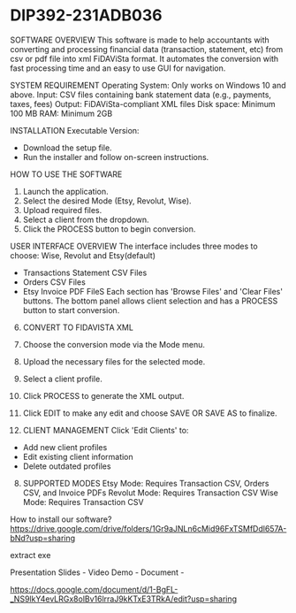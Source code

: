 # DIP392-231ADB036

SOFTWARE OVERVIEW
This software is made to help accountants with converting and processing financial data (transaction, statement, etc)  from csv or pdf file into xml FiDAViSta format. It automates the conversion with fast processing time and an easy to use GUI for navigation.

SYSTEM REQUIREMENT
Operating System: Only works on Windows 10 and above.
Input: CSV files containing bank statement data (e.g., payments, taxes, fees)
Output: FiDAViSta-compliant XML files
Disk space: Minimum 100 MB
RAM: Minimum 2GB

INSTALLATION
	Executable Version:
- Download the setup file.
- Run the installer and follow on-screen instructions.
  
HOW TO USE THE SOFTWARE
1. Launch the application.
2. Select the desired Mode (Etsy, Revolut, Wise).
3. Upload required files.
4. Select a client from the dropdown.
5. Click the PROCESS button to begin conversion.
   
USER INTERFACE OVERVIEW
The interface includes three modes to choose: Wise, Revolut and Etsy(default)
- Transactions Statement CSV Files
- Orders CSV Files
- Etsy Invoice PDF FileS
Each section has 'Browse Files' and 'Clear Files' buttons. The bottom panel allows client selection and has a PROCESS button to start conversion.

6. CONVERT TO FIDAVISTA XML
1. Choose the conversion mode via the Mode menu.
2. Upload the necessary files for the selected mode.
3. Select a client profile.
4. Click PROCESS to generate the XML output.
5. Click EDIT to make any edit and choose SAVE OR SAVE AS to finalize.
   
7. CLIENT MANAGEMENT
Click 'Edit Clients' to:
- Add new client profiles
- Edit existing client information
- Delete outdated profiles
  
8. SUPPORTED MODES
Etsy Mode: Requires Transaction CSV, Orders CSV, and Invoice PDFs
Revolut Mode: Requires Transaction CSV
Wise Mode: Requires Transaction CSV




How to install our software?
https://drive.google.com/drive/folders/1Gr9aJNLn6cMid96FxTSMfDdl657A-bNd?usp=sharing



extract
exe

























Presentation Slides - 
Video Demo - 
Document - 











https://docs.google.com/document/d/1-BgFL-_NS9lkY4evLRGx8olBv16lrraJ9kKTxE3TRkA/edit?usp=sharing




